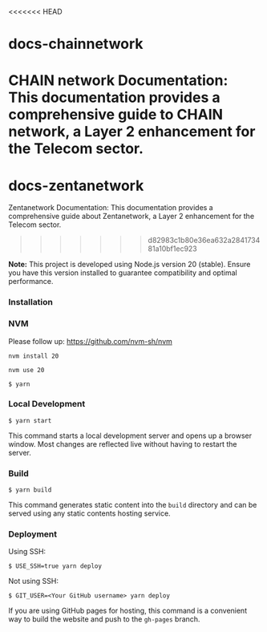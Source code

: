 <<<<<<< HEAD
# docs-chainnetwork
CHAIN network Documentation: This documentation provides a comprehensive guide to CHAIN network, a Layer 2 enhancement for the Telecom sector.
=======
# docs-zentanetwork
Zentanetwork Documentation: This documentation provides a comprehensive guide about Zentanetwork, a Layer 2 enhancement for the Telecom sector.
>>>>>>> d82983c1b80e36ea632a284173481a10bf1ec923

**Note:** This project is developed using Node.js version 20 (stable). Ensure you have this version installed to guarantee compatibility and optimal performance.

### Installation

### NVM 

Please follow up: https://github.com/nvm-sh/nvm

```
nvm install 20
```
```
nvm use 20
```


```
$ yarn
```

### Local Development

```
$ yarn start
```

This command starts a local development server and opens up a browser window. Most changes are reflected live without having to restart the server.

### Build

```
$ yarn build
```

This command generates static content into the `build` directory and can be served using any static contents hosting service.

### Deployment

Using SSH:

```
$ USE_SSH=true yarn deploy
```

Not using SSH:

```
$ GIT_USER=<Your GitHub username> yarn deploy
```

If you are using GitHub pages for hosting, this command is a convenient way to build the website and push to the `gh-pages` branch.

